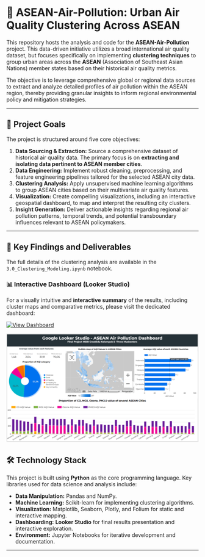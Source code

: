 # 💨 ASEAN-Air-Pollution: Urban Air Quality Clustering Across ASEAN

This repository hosts the analysis and code for the **ASEAN-Air-Pollution** project. This data-driven initiative utilizes a broad international air quality dataset, but focuses specifically on implementing **clustering techniques** to group urban areas across the **ASEAN** (Association of Southeast Asian Nations) member states based on their historical air quality metrics.

The objective is to leverage comprehensive global or regional data sources to extract and analyze detailed profiles of air pollution within the ASEAN region, thereby providing granular insights to inform regional environmental policy and mitigation strategies.

---

## 🧐 Project Goals

The project is structured around five core objectives:

1.  **Data Sourcing & Extraction:** Source a comprehensive dataset of historical air quality data. The primary focus is on **extracting and isolating data pertinent to ASEAN member cities**.
2.  **Data Engineering:** Implement robust cleaning, preprocessing, and feature engineering pipelines tailored for the selected ASEAN city data.
3.  **Clustering Analysis:** Apply unsupervised machine learning algorithms to group ASEAN cities based on their multivariate air quality features.
4.  **Visualization:** Create compelling visualizations, including an interactive geospatial dashboard, to map and interpret the resulting city clusters.
5.  **Insight Generation:** Deliver actionable insights regarding regional air pollution patterns, temporal trends, and potential transboundary influences relevant to ASEAN policymakers.
---
## 📝 Key Findings and Deliverables

The full details of the clustering analysis are available in the `3.0_Clustering_Modeling.ipynb` notebook.

### 📊 Interactive Dashboard (Looker Studio)

For a visually intuitive and **interactive summary** of the results, including cluster maps and comparative metrics, please visit the dedicated dashboard:

[![View Dashboard](https://img.shields.io/badge/View_Interactive_Dashboard-Looker_Studio-orange?style=for-the-badge&logo=google-data-studio)](https://lookerstudio.google.com/reporting/71f3f01f-a330-4670-a760-10e8e4d81fb1)

![Dashboard](asset/Dashboard.png)

## 🛠 Technology Stack

This project is built using **Python** as the core programming language. Key libraries used for data science and analysis include:

* **Data Manipulation:** Pandas and NumPy.
* **Machine Learning:** Scikit-learn for implementing clustering algorithms.
* **Visualization:** Matplotlib, Seaborn, Plotly, and Folium for static and interactive mapping.
* **Dashboarding:** **Looker Studio** for final results presentation and interactive exploration.
* **Environment:** Jupyter Notebooks for iterative development and documentation.

---
